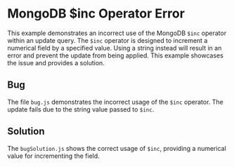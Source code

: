 # MongoDB $inc Operator Error
This example demonstrates an incorrect use of the MongoDB `$inc` operator within an update query. The `$inc` operator is designed to increment a numerical field by a specified value.  Using a string instead will result in an error and prevent the update from being applied. This example showcases the issue and provides a solution.

## Bug
The file `bug.js` demonstrates the incorrect usage of the `$inc` operator. The update fails due to the string value passed to `$inc`. 

## Solution
The `bugSolution.js` shows the correct usage of `$inc`, providing a numerical value for incrementing the field.